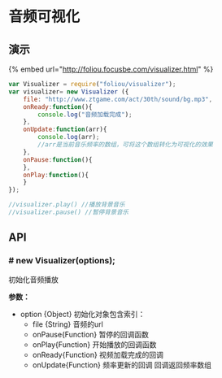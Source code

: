 # 音频可视化



## 演示

{% embed url="http://foliou.focusbe.com/visualizer.html" %}

```javascript
var Visualizer = require("foliou/visualizer");
var visualizer= new Visualizer ({
    file: "http://www.ztgame.com/act/30th/sound/bg.mp3",
    onReady:function(){
        console.log("音频加载完成");
    },
    onUpdate:function(arr){
        console.log(arr);
        //arr是当前音乐频率的数组，可将这个数组转化为可视化的效果
    },
    onPause:function(){
    },
    onPlay:function(){
    }
});

//visualizer.play() //播放背景音乐
//visualizer.pause() //暂停背景音乐
```

## API

### **\# new Visualizer\(options\);**

初始化音频播放

**参数：**

* option {Object} 初始化对象包含索引：
  * file {String} 音频的url
  * onPause{Function} 暂停的回调函数
  * onPlay{Function} 开始播放的回调函数
  * onReady{Function} 视频加载完成的回调
  * onUpdate{Function} 频率更新的回调 回调返回频率数组

